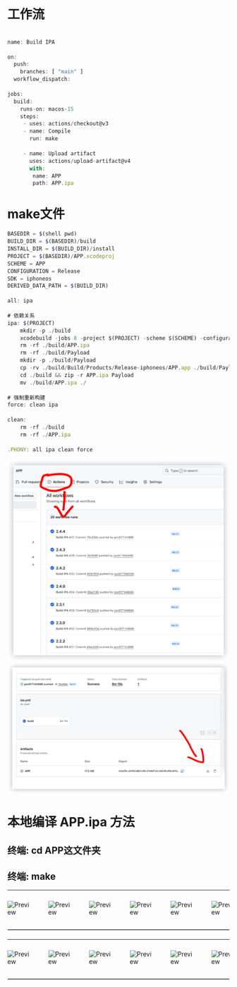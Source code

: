 # 工作流
```js

name: Build IPA

on:
  push:
    branches: [ "main" ]
  workflow_dispatch:

jobs:
  build:
    runs-on: macos-15
    steps:
     - uses: actions/checkout@v3
     - name: Compile
       run: make
     
     - name: Upload artifact
       uses: actions/upload-artifact@v4
       with:
        name: APP
        path: APP.ipa
```

# make文件
```js
BASEDIR = $(shell pwd)
BUILD_DIR = $(BASEDIR)/build
INSTALL_DIR = $(BUILD_DIR)/install
PROJECT = $(BASEDIR)/APP.xcodeproj
SCHEME = APP
CONFIGURATION = Release
SDK = iphoneos
DERIVED_DATA_PATH = $(BUILD_DIR)

all: ipa

# 依赖关系
ipa: $(PROJECT)
	mkdir -p ./build
	xcodebuild -jobs 8 -project $(PROJECT) -scheme $(SCHEME) -configuration $(CONFIGURATION) -sdk $(SDK) -derivedDataPath $(DERIVED_DATA_PATH) CODE_SIGN_IDENTITY="" CODE_SIGNING_REQUIRED=NO CODE_SIGNING_ALLOWED=NO ALWAYS_EMBED_SWIFT_STANDARD_LIBRARIES=NO DSTROOT=$(INSTALL_DIR)
	rm -rf ./build/APP.ipa
	rm -rf ./build/Payload
	mkdir -p ./build/Payload
	cp -rv ./build/Build/Products/Release-iphoneos/APP.app ./build/Payload
	cd ./build && zip -r APP.ipa Payload
	mv ./build/APP.ipa ./

# 强制重新构建
force: clean ipa

clean:
	rm -rf ./build
	rm -rf ./APP.ipa

.PHONY: all ipa clean force

```

![Preview](./X/14.png)
![Preview](./X/13.png)

# 本地编译 APP.ipa 方法
## 终端: cd APP这文件夹
## 终端: make

---

<!-- 左右排列 -->
<div style="display: flex; justify-content: space-evenly; align-items: center; width: 100%; overflow: auto; gap: 40px; padding: 10px 0;">
    <img src="./X/1.PNG" alt="Preview" width="300" />
    <img src="./X/2.PNG" alt="Preview" width="300" />
    <img src="./X/3.PNG" alt="Preview" width="300" />
    <img src="./X/4.PNG" alt="Preview" width="300" />
    <img src="./X/5.PNG" alt="Preview" width="300" />
    <img src="./X/6.PNG" alt="Preview" width="300" />
</div>

<hr style="border: 1px solid #ccc; margin: 20px 0;">

---

<!-- 左右排列 -->
<div style="display: flex; justify-content: space-evenly; align-items: center; width: 100%; overflow: auto; gap: 40px; padding: 10px 0;">
    <img src="./X/7.PNG" alt="Preview" width="300" />
    <img src="./X/8.PNG" alt="Preview" width="300" />
    <img src="./X/9.PNG" alt="Preview" width="300" />
    <img src="./X/10.PNG" alt="Preview" width="300" />
    <img src="./X/11.PNG" alt="Preview" width="300" />
    <img src="./X/12.PNG" alt="Preview" width="300" />
</div>

<hr style="border: 1px solid #ccc; margin: 20px 0;">
